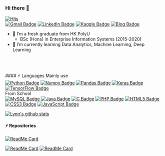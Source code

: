 ### Hi there 👋

[![Hits](https://hits.seeyoufarm.com/api/count/incr/badge.svg?url=https%3A%2F%2Fgithub.com%2Fym0179&count_bg=%2379C83D&title_bg=%23555555&icon=&icon_color=%23E7E7E7&title=hits&edge_flat=false)](https://hits.seeyoufarm.com)<br/>
[![Gmail Badge](https://img.shields.io/badge/Gmail-d14836?logo=Gmail&logoColor=white&link=mailto:ym4766@gmail.com)](mailto:ym4766@gmail.com)  [![LinkedIn Badge](https://img.shields.io/badge/LinkedIn-0077B5?logo=LinkedIn&logoColor=white&link=https://www.linkedin.com/in/yeo-myung-shin-lynn)](https://www.linkedin.com/in/yeo-myung-shin-lynn)  [![Kaggle Badge](https://img.shields.io/badge/Kaggle-20BEFF?logo=Kaggle&logoColor=white&link=https://www.kaggle.com/lynnshin)](https://www.kaggle.com/lynnshin) [![Blog Badge](https://img.shields.io/badge/Blog-FF5722?logo=Blogger&logoColor=white&link=https://lynnshin.tistory.com)](https://lynnshin.tistory.com)
<br/>
- 🔭 I’m a fresh graduate from HK PolyU  
    -  BSc (Hons) in Enterprise Information Systems (2015-2020)
- 🌱 I’m currently learning Data Analytics, Machine Learning, Deep Learning<br/><br/><br/>

  

<br/>#### ⚡ Languages
Mainly use<br/>
[![Python Badge](https://img.shields.io/badge/Python-3776AB?logo=Python&logoColor=white)]() [![Numpy Badge](https://img.shields.io/badge/Numpy-013243?logo=Numpy&logoColor=white)]() [![Pandas Badge](https://img.shields.io/badge/pandas-150458?logo=pandas&logoColor=white)]() [![Keras Badge](https://img.shields.io/badge/Keras-D00000?logo=Keras&logoColor=white)]() [![TensorFlow Badge](https://img.shields.io/badge/TensorFlow-FF6F00?logo=TensorFlow&logoColor=white)]()\
From School<br/>
[![MySQL Badge](https://img.shields.io/badge/MySQL-4479A1?logo=MySQL&logoColor=white)]() [![Java Badge](https://img.shields.io/badge/Java-007396?logo=Java&logoColor=white)]() [![C Badge](https://img.shields.io/badge/C-A8B9CC?logo=C&logoColor=white)]() [![PHP Badge](https://img.shields.io/badge/PHP-777BB4?logo=PHP&logoColor=white)]() [![HTML5 Badge](https://img.shields.io/badge/HTML5-E34F26?logo=PHP&logoColor=white)]() [![CSS3 Badge](https://img.shields.io/badge/CSS3-1572B6?logo=CSS3&logoColor=white)]() [![JavaScript Badge](https://img.shields.io/badge/JavaScript-F7DF1E?logo=JavaScript&logoColor=white)]()

  
[![Lynn's github stats](https://github-readme-stats.vercel.app/api?username=ym0179&show_icons=true&theme=nightowl&hide=prs,issues)](https://github.com/anuraghazra/github-readme-stats)


  
#### ⚡ Repositories
[![ReadMe Card](https://github-readme-stats.vercel.app/api/pin/?username=ym0179&repo=bit_seoul&show_owner=True&theme=dark)](https://github.com/ym0179/bit_seoul)<br/>

[![ReadMe Card](https://github-readme-stats.vercel.app/api/pin/?username=ym0179&repo=transaction_fraud_detection&show_owner=True&theme=dark)](https://github.com/ym0179/transaction_fraud_detection) [![ReadMe Card](https://github-readme-stats.vercel.app/api/pin/?username=ym0179&repo=samsung_stock_project&show_owner=True&theme=dark)](https://github.com/ym0179/samsung_stock_project)


